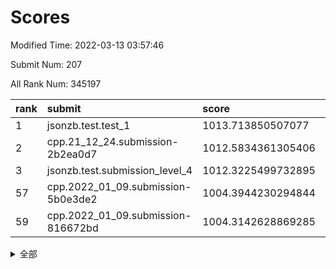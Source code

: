 # Scores

Modified Time: 2022-03-13 03:57:46

Submit Num: 207

All Rank Num: 345197

| rank |               submit               |       score        |       sigma        | pk_num |
| :--- | :--------------------------------- | :----------------- | :----------------- | :----- |
| 1    | jsonzb.test.test_1                 | 1013.713850507077  | 0.8335178984107228 | 6673   |
| 2    | cpp.21_12_24.submission-2b2ea0d7   | 1012.5834361305406 | 0.7977440687782449 | 6667   |
| 3    | jsonzb.test.submission_level_4     | 1012.3225499732895 | 0.7834963653064857 | 6674   |
| 57   | cpp.2022_01_09.submission-5b0e3de2 | 1004.3944230294844 | 0.7054888278849746 | 6673   |
| 59   | cpp.2022_01_09.submission-816672bd | 1004.3142628869285 | 0.7233451452663889 | 6671   |


<details>
<summary>全部</summary>

| rank |                 submit                 |       score        |       sigma        | pk_num |
| :--- | :------------------------------------- | :----------------- | :----------------- | :----- |
| 1    | jsonzb.test.test_1                     | 1013.713850507077  | 0.8335178984107228 | 6673   |
| 2    | cpp.21_12_24.submission-2b2ea0d7       | 1012.5834361305406 | 0.7977440687782449 | 6667   |
| 3    | jsonzb.test.submission_level_4         | 1012.3225499732895 | 0.7834963653064857 | 6674   |
| 4    | gobigger.level_3.submission_level_3_42 | 1012.1740928579902 | 0.7951992686509751 | 6675   |
| 5    | gobigger.level_3.submission_level_3_16 | 1011.5185502105878 | 0.7893966085809171 | 6669   |
| 6    | gobigger.level_3.submission_level_3_4  | 1011.2675143955931 | 0.7590705773391521 | 6675   |
| 7    | gobigger.level_3.submission_level_3_10 | 1011.0355866098429 | 0.7800050395098549 | 6671   |
| 8    | gobigger.level_3.submission_level_3_19 | 1011.0036174412885 | 0.7905493011686167 | 6670   |
| 9    | gobigger.level_3.submission_level_3_20 | 1010.9930865166867 | 0.7568118532627649 | 6665   |
| 10   | gobigger.level_3.submission_level_3_15 | 1010.9465232779377 | 0.7565027809298124 | 6674   |
| 11   | gobigger.level_3.submission_level_3_27 | 1010.9124776519882 | 0.7968692741270321 | 6674   |
| 12   | gobigger.level_3.submission_level_3_23 | 1010.7766485453877 | 0.7758826156735588 | 6667   |
| 13   | gobigger.level_3.submission_level_3_9  | 1010.7513930840349 | 0.771135734512935  | 6667   |
| 14   | gobigger.level_3.submission_level_3_21 | 1010.7344759506816 | 0.7811134018873204 | 6671   |
| 15   | gobigger.level_3.submission_level_3_36 | 1010.4889017593349 | 0.7697585085008305 | 6676   |
| 16   | gobigger.level_3.submission_level_3_6  | 1010.459723987302  | 0.7584419594764448 | 6670   |
| 17   | gobigger.level_3.submission_level_3_22 | 1010.4585609662614 | 0.7529869199247083 | 6664   |
| 18   | gobigger.level_3.submission_level_3_35 | 1010.3966562701888 | 0.7495004440753534 | 6666   |
| 19   | gobigger.level_3.submission_level_3_25 | 1010.3284527327611 | 0.7695050101004837 | 6667   |
| 20   | gobigger.level_3.submission_level_3_0  | 1010.3116087826841 | 0.7668374477437947 | 6669   |
| 21   | gobigger.level_3.submission_level_3_41 | 1010.2711221251913 | 0.7582658979158811 | 6671   |
| 22   | gobigger.level_3.submission_level_3_7  | 1010.2441161401571 | 0.7388890918940677 | 6672   |
| 23   | gobigger.level_3.submission_level_3_29 | 1010.2387747694397 | 0.7699846084552382 | 6665   |
| 24   | gobigger.level_3.submission_level_3_28 | 1010.230409541266  | 0.7633783025865984 | 6673   |
| 25   | gobigger.level_3.submission_level_3_33 | 1010.183863305826  | 0.7787504554773319 | 6675   |
| 26   | gobigger.level_3.submission_level_3_18 | 1010.1829390458286 | 0.7705718079766603 | 6675   |
| 27   | gobigger.level_3.submission_level_3_5  | 1010.1286103629348 | 0.8076272661927155 | 6673   |
| 28   | gobigger.level_3.submission_level_3_39 | 1010.0253522350791 | 0.7437608959374864 | 6670   |
| 29   | gobigger.level_3.submission_level_3_24 | 1009.9362686543092 | 0.7587885026667731 | 6671   |
| 30   | gobigger.level_3.submission_level_3_46 | 1009.9301937221292 | 0.7455037508563761 | 6675   |
| 31   | gobigger.level_3.submission_level_3_31 | 1009.8740637382564 | 0.7555147166952577 | 6674   |
| 32   | gobigger.level_3.submission_level_3_13 | 1009.8561480586005 | 0.7453435173878225 | 6664   |
| 33   | gobigger.level_3.submission_level_3_30 | 1009.8002138093458 | 0.7618780773424078 | 6663   |
| 34   | gobigger.level_3.submission_level_3_48 | 1009.7288201095838 | 0.7819984851793094 | 6663   |
| 35   | gobigger.level_3.submission_level_3_11 | 1009.6553489381633 | 0.7469720314180497 | 6668   |
| 36   | gobigger.level_3.submission_level_3_47 | 1009.6387469525151 | 0.7334459754473277 | 6667   |
| 37   | gobigger.level_3.submission_level_3_37 | 1009.6359165110222 | 0.7517931782354755 | 6672   |
| 38   | gobigger.level_3.submission_level_3_26 | 1009.5834399733949 | 0.7520518169922479 | 6670   |
| 39   | gobigger.level_3.submission_level_3_1  | 1009.5804005453439 | 0.7419778722876821 | 6670   |
| 40   | gobigger.level_3.submission_level_3_34 | 1009.5333621082501 | 0.7783968611050709 | 6669   |
| 41   | gobigger.level_3.submission_level_3_12 | 1009.4781355097165 | 0.7373828721800338 | 6670   |
| 42   | gobigger.level_3.submission_level_3_32 | 1009.3498501085136 | 0.7604915307261934 | 6675   |
| 43   | gobigger.level_3.submission_level_3_14 | 1009.3259072938008 | 0.7503125141283253 | 6673   |
| 44   | gobigger.level_3.submission_level_3_44 | 1009.304369939026  | 0.7455302770997253 | 6667   |
| 45   | gobigger.level_3.submission_level_3_45 | 1009.295149910849  | 0.7498330599047001 | 6676   |
| 46   | gobigger.level_3.submission_level_3_43 | 1009.2792974592126 | 0.7471545315299282 | 6672   |
| 47   | gobigger.level_3.submission_level_3_2  | 1009.2305661388181 | 0.7435764931803801 | 6673   |
| 48   | gobigger.level_3.submission_level_3_8  | 1009.1933516509358 | 0.7349902187891062 | 6670   |
| 49   | gobigger.level_3.submission_level_3_40 | 1009.1195409625453 | 0.7513666042395758 | 6665   |
| 50   | gobigger.level_3.submission_level_3_3  | 1008.9289366488055 | 0.7487097451330141 | 6669   |
| 51   | gobigger.level_3.submission_level_3_17 | 1008.6837867584061 | 0.7567726793539726 | 6673   |
| 52   | gobigger.level_3.submission_level_3_38 | 1008.650493718595  | 0.7295409618427856 | 6678   |
| 53   | gobigger.level_3.submission_level_3_49 | 1008.6012760727153 | 0.7220241432403858 | 6664   |
| 54   | gobigger.level_1.submission_level_1_0  | 1005.1503162855631 | 0.7194826642006643 | 6672   |
| 55   | gobigger.level_1.submission_level_1_26 | 1004.8224827785572 | 0.738467616377508  | 6674   |
| 56   | gobigger.level_1.submission_level_1_34 | 1004.7604775727731 | 0.7293388600852327 | 6669   |
| 57   | cpp.2022_01_09.submission-5b0e3de2     | 1004.3944230294844 | 0.7054888278849746 | 6673   |
| 58   | gobigger.level_1.submission_level_1_6  | 1004.364424238719  | 0.7348022149602349 | 6676   |
| 59   | cpp.2022_01_09.submission-816672bd     | 1004.3142628869285 | 0.7233451452663889 | 6671   |
| 60   | gobigger.level_1.submission_level_1_7  | 1004.1834678346553 | 0.7199765730661005 | 6672   |
| 61   | gobigger.level_1.submission_level_1_48 | 1004.1478010039987 | 0.7241839657326017 | 6668   |
| 62   | gobigger.level_1.submission_level_1_49 | 1003.9986375633263 | 0.712572116451032  | 6668   |
| 63   | gobigger.level_1.submission_level_1_21 | 1003.9792382327331 | 0.719554092895143  | 6673   |
| 64   | gobigger.level_1.submission_level_1_40 | 1003.9751648474926 | 0.7274506927795569 | 6671   |
| 65   | gobigger.level_1.submission_level_1_38 | 1003.9361650788211 | 0.7118196608840694 | 6671   |
| 66   | gobigger.level_1.submission_level_1_29 | 1003.9335882200276 | 0.7211634664649638 | 6671   |
| 67   | gobigger.level_1.submission_level_1_36 | 1003.9218242252932 | 0.7144399314412059 | 6672   |
| 68   | gobigger.level_1.submission_level_1_43 | 1003.816963035106  | 0.7097115184906501 | 6674   |
| 69   | gobigger.level_1.submission_level_1_24 | 1003.7615001156967 | 0.7151401927070303 | 6671   |
| 70   | gobigger.level_1.submission_level_1_18 | 1003.7582591403918 | 0.7115925449926238 | 6672   |
| 71   | gobigger.level_1.submission_level_1_33 | 1003.6158341172946 | 0.7178936292359298 | 6674   |
| 72   | gobigger.level_1.submission_level_1_12 | 1003.5881982933333 | 0.7135148751586109 | 6670   |
| 73   | gobigger.level_1.submission_level_1_42 | 1003.5610673106464 | 0.7216683845440656 | 6666   |
| 74   | gobigger.level_1.submission_level_1_46 | 1003.5055346349586 | 0.7254520347239635 | 6674   |
| 75   | gobigger.level_1.submission_level_1_17 | 1003.4925086165329 | 0.7081170760672943 | 6674   |
| 76   | gobigger.level_1.submission_level_1_1  | 1003.4193960139929 | 0.715793041754093  | 6669   |
| 77   | gobigger.level_1.submission_level_1_45 | 1003.3826663779747 | 0.7312157050459301 | 6675   |
| 78   | gobigger.level_1.submission_level_1_13 | 1003.3679077145533 | 0.7184554319032704 | 6666   |
| 79   | gobigger.level_1.submission_level_1_44 | 1003.230654898034  | 0.7221097830153859 | 6669   |
| 80   | gobigger.level_1.submission_level_1_19 | 1003.2143047263907 | 0.7189688926888396 | 6674   |
| 81   | gobigger.level_1.submission_level_1_37 | 1003.2010093334925 | 0.7249259431505204 | 6672   |
| 82   | gobigger.level_1.submission_level_1_4  | 1003.1026686649045 | 0.7155059917007621 | 6671   |
| 83   | gobigger.level_1.submission_level_1_8  | 1003.075564871053  | 0.7167002123970622 | 6671   |
| 84   | gobigger.level_1.submission_level_1_39 | 1003.0463824268076 | 0.7192513760514182 | 6674   |
| 85   | gobigger.level_1.submission_level_1_9  | 1003.0452562823718 | 0.7055938377168463 | 6667   |
| 86   | gobigger.level_1.submission_level_1_15 | 1003.0129155657929 | 0.7057400046514839 | 6671   |
| 87   | gobigger.level_1.submission_level_1_3  | 1002.9847580605929 | 0.7212613642030747 | 6673   |
| 88   | gobigger.level_1.submission_level_1_41 | 1002.8746758041757 | 0.7070975321920097 | 6668   |
| 89   | gobigger.level_1.submission_level_1_31 | 1002.8670927506996 | 0.720758126399522  | 6666   |
| 90   | gobigger.level_1.submission_level_1_32 | 1002.8652358029213 | 0.7188909668966296 | 6670   |
| 91   | gobigger.level_1.submission_level_1_2  | 1002.8246754965433 | 0.7190410101566147 | 6666   |
| 92   | gobigger.level_1.submission_level_1_11 | 1002.8189525618318 | 0.7137343860023141 | 6670   |
| 93   | gobigger.level_1.submission_level_1_5  | 1002.7606139683463 | 0.7104475554094176 | 6667   |
| 94   | gobigger.level_1.submission_level_1_20 | 1002.7485478805794 | 0.706786319011869  | 6672   |
| 95   | gobigger.level_1.submission_level_1_14 | 1002.6648477673813 | 0.7045987695488847 | 6666   |
| 96   | gobigger.level_1.submission_level_1_10 | 1002.6084830746022 | 0.7189529999769202 | 6679   |
| 97   | gobigger.level_1.submission_level_1_28 | 1002.4826162026466 | 0.711823596032781  | 6671   |
| 98   | gobigger.level_1.submission_level_1_47 | 1002.4394245479516 | 0.7098231020586203 | 6670   |
| 99   | gobigger.level_1.submission_level_1_35 | 1002.4180000513388 | 0.7073020900724847 | 6665   |
| 100  | gobigger.level_1.submission_level_1_16 | 1002.3832043738486 | 0.7189735395315769 | 6673   |
| 101  | gobigger.level_1.submission_level_1_22 | 1002.3662847877887 | 0.7227585210744453 | 6669   |
| 102  | gobigger.level_1.submission_level_1_30 | 1002.3142190779305 | 0.7246203445265493 | 6670   |
| 103  | gobigger.level_1.submission_level_1_23 | 1002.2650656870092 | 0.7074802959281085 | 6670   |
| 104  | gobigger.level_1.submission_level_1_27 | 1002.1272474565332 | 0.7131278507915629 | 6667   |
| 105  | gobigger.level_1.submission_level_1_25 | 1001.8732424566475 | 0.715215974956628  | 6671   |
| 106  | gobigger.random.submission_random_10   | 997.4292137707993  | 0.7006506071779091 | 6669   |
| 107  | gobigger.random.submission_random_11   | 997.2493598215909  | 0.7082623232199136 | 6675   |
| 108  | gobigger.random.submission_random_47   | 997.2333581528088  | 0.7156982600118641 | 6666   |
| 109  | gobigger.random.submission_random_15   | 997.0490888094505  | 0.6994911843378973 | 6670   |
| 110  | gobigger.random.submission_random_14   | 997.0245507384345  | 0.7033527157730616 | 6667   |
| 111  | gobigger.random.submission_random_3    | 996.7791267967793  | 0.7010073272586071 | 6671   |
| 112  | gobigger.random.submission_random_6    | 996.7772647097564  | 0.7168333788951301 | 6671   |
| 113  | gobigger.random.submission_random_29   | 996.7644454324055  | 0.706065421605346  | 6667   |
| 114  | gobigger.random.submission_random_35   | 996.5993318292207  | 0.7164184177303505 | 6673   |
| 115  | gobigger.random.submission_random_49   | 996.5586642864791  | 0.7088551711254064 | 6676   |
| 116  | gobigger.random.submission_random_32   | 996.4583478637029  | 0.6959193132913628 | 6675   |
| 117  | gobigger.random.submission_random_45   | 996.4027222535     | 0.712168043302968  | 6667   |
| 118  | gobigger.random.submission_random_44   | 996.3300423094695  | 0.7073374789812897 | 6676   |
| 119  | gobigger.random.submission_random_7    | 996.3189618524206  | 0.715407984065565  | 6664   |
| 120  | gobigger.random.submission_random_24   | 996.3174792705212  | 0.7031700756101507 | 6672   |
| 121  | gobigger.random.submission_random_17   | 996.2883769393707  | 0.7139290175116355 | 6667   |
| 122  | gobigger.random.submission_random_16   | 996.2527991026392  | 0.7212507440637584 | 6662   |
| 123  | gobigger.random.submission_random_27   | 996.2214218220835  | 0.7078302965581665 | 6674   |
| 124  | gobigger.random.submission_random_21   | 996.1852582566671  | 0.7216038852604725 | 6669   |
| 125  | gobigger.random.submission_random_18   | 996.0453242657924  | 0.7082427049988284 | 6672   |
| 126  | gobigger.random.submission_random_38   | 996.035756425601   | 0.7001497127155849 | 6670   |
| 127  | gobigger.random.submission_random_20   | 996.0256271102651  | 0.7016596645783292 | 6671   |
| 128  | gobigger.random.submission_random_25   | 996.0227765624281  | 0.7231935106988623 | 6666   |
| 129  | gobigger.random.submission_random_48   | 995.9873402046911  | 0.7137313036480673 | 6672   |
| 130  | gobigger.random.submission_random_19   | 995.9482163159192  | 0.7143519975076414 | 6670   |
| 131  | gobigger.random.submission_random_40   | 995.9182337381036  | 0.7107978591220331 | 6672   |
| 132  | gobigger.random.submission_random_37   | 995.8548129565521  | 0.7093496357591464 | 6668   |
| 133  | gobigger.random.submission_random_28   | 995.7867730364302  | 0.711412048946062  | 6672   |
| 134  | gobigger.random.submission_random_9    | 995.7832550069586  | 0.6996775157890237 | 6672   |
| 135  | gobigger.random.submission_random_46   | 995.7527261325165  | 0.7043952554082316 | 6667   |
| 136  | gobigger.random.submission_random_43   | 995.746545912928   | 0.7268534086103463 | 6667   |
| 137  | gobigger.random.submission_random_5    | 995.7130155786762  | 0.7133805854816949 | 6672   |
| 138  | gobigger.random.submission_random_26   | 995.6924697870885  | 0.7105287534811169 | 6672   |
| 139  | gobigger.random.submission_random_42   | 995.6690707628688  | 0.7078457151258598 | 6670   |
| 140  | gobigger.random.submission_random_31   | 995.6507483556333  | 0.7087477202908703 | 6670   |
| 141  | gobigger.random.submission_random_30   | 995.6060213969064  | 0.7181379358314085 | 6677   |
| 142  | gobigger.random.submission_random_33   | 995.5847915815616  | 0.7188556814752047 | 6666   |
| 143  | gobigger.random.submission_random_39   | 995.4940494509468  | 0.7120416681693046 | 6667   |
| 144  | gobigger.random.submission_random_12   | 995.4695386227442  | 0.7023256692099115 | 6674   |
| 145  | gobigger.random.submission_random_2    | 995.4666327163475  | 0.703698528055447  | 6672   |
| 146  | gobigger.random.submission_random_41   | 995.4168409197503  | 0.7075112495955502 | 6671   |
| 147  | gobigger.random.submission_random_1    | 995.4161759695231  | 0.7084461420763406 | 6668   |
| 148  | gobigger.random.submission_random_34   | 995.3841178613059  | 0.7081359992078946 | 6671   |
| 149  | gobigger.random.submission_random_13   | 995.2815338284754  | 0.7190487899483586 | 6674   |
| 150  | gobigger.random.submission_random_0    | 995.0997211766017  | 0.7153490457369523 | 6672   |
| 151  | gobigger.random.submission_random_22   | 995.0926916767405  | 0.7059120923460205 | 6669   |
| 152  | gobigger.random.submission_random_4    | 994.7876699867354  | 0.7250216676929694 | 6671   |
| 153  | gobigger.random.submission_random_36   | 994.774989083512   | 0.7122475542609632 | 6667   |
| 154  | gobigger.random.submission_random_8    | 994.7652576665339  | 0.7212900810809241 | 6673   |
| 155  | gobigger.random.submission_random_23   | 994.670796199753   | 0.7096502483880561 | 6671   |
| 156  | gobigger.level_2.submission_level_2_38 | 994.2457407754504  | 0.7130037433484342 | 6670   |
| 157  | gobigger.level_2.submission_level_2_10 | 993.6622504544312  | 0.7506029284319709 | 6670   |
| 158  | gobigger.level_2.submission_level_2_8  | 993.3496612937818  | 0.7484770140283842 | 6670   |
| 159  | gobigger.level_2.submission_level_2_1  | 993.2971691842876  | 0.7346714746437398 | 6668   |
| 160  | gobigger.level_2.submission_level_2_22 | 993.1137600138046  | 0.7289985133306269 | 6671   |
| 161  | gobigger.level_2.submission_level_2_7  | 993.0886805739946  | 0.7388771677960134 | 6674   |
| 162  | gobigger.level_2.submission_level_2_17 | 993.0777564054702  | 0.7414847044551558 | 6676   |
| 163  | gobigger.level_2.submission_level_2_41 | 993.0223514082521  | 0.7417126060645578 | 6674   |
| 164  | gobigger.level_2.submission_level_2_32 | 992.9417121642562  | 0.7522892376452264 | 6672   |
| 165  | gobigger.level_2.submission_level_2_0  | 992.8642993944192  | 0.7587756294114513 | 6667   |
| 166  | gobigger.level_2.submission_level_2_14 | 992.8402146767155  | 0.7431555397074011 | 6669   |
| 167  | gobigger.level_2.submission_level_2_31 | 992.8085419595669  | 0.7359743951425853 | 6669   |
| 168  | gobigger.level_2.submission_level_2_6  | 992.7713116003172  | 0.7408715700873141 | 6670   |
| 169  | gobigger.level_2.submission_level_2_30 | 992.5908595536815  | 0.749347922382872  | 6672   |
| 170  | gobigger.level_2.submission_level_2_4  | 992.4672946798795  | 0.7537073632221232 | 6667   |
| 171  | gobigger.level_2.submission_level_2_33 | 992.4199017056147  | 0.7545799930187178 | 6669   |
| 172  | gobigger.level_2.submission_level_2_28 | 992.3813174963029  | 0.7540779360291133 | 6675   |
| 173  | gobigger.level_2.submission_level_2_39 | 992.3552901960154  | 0.7374149424277179 | 6672   |
| 174  | gobigger.level_2.submission_level_2_16 | 992.3424954282351  | 0.7413352827058255 | 6674   |
| 175  | gobigger.level_2.submission_level_2_46 | 992.3299029513151  | 0.7390186545822272 | 6670   |
| 176  | gobigger.level_2.submission_level_2_40 | 992.2858095341792  | 0.741457432759261  | 6667   |
| 177  | gobigger.level_2.submission_level_2_42 | 992.2618997157318  | 0.7460171689011352 | 6670   |
| 178  | gobigger.level_2.submission_level_2_48 | 992.220898593763   | 0.7715904298124175 | 6675   |
| 179  | gobigger.level_2.submission_level_2_2  | 992.151277782458   | 0.7400605968138956 | 6673   |
| 180  | gobigger.level_2.submission_level_2_12 | 992.1047000304036  | 0.737927612513602  | 6667   |
| 181  | gobigger.level_2.submission_level_2_43 | 992.0959488815295  | 0.7528441731124479 | 6672   |
| 182  | gobigger.level_2.submission_level_2_49 | 992.0872531411537  | 0.7493476842600145 | 6674   |
| 183  | gobigger.level_2.submission_level_2_21 | 992.0401540159304  | 0.7604787659475204 | 6673   |
| 184  | gobigger.level_2.submission_level_2_23 | 992.0103827633214  | 0.7502101783120491 | 6667   |
| 185  | gobigger.level_2.submission_level_2_47 | 991.9708156129093  | 0.750043061292604  | 6667   |
| 186  | gobigger.level_2.submission_level_2_3  | 991.9352821051323  | 0.7552710109033328 | 6669   |
| 187  | gobigger.level_2.submission_level_2_25 | 991.8418699850047  | 0.7408141184830698 | 6665   |
| 188  | gobigger.level_2.submission_level_2_13 | 991.8099978263866  | 0.7609729641427783 | 6668   |
| 189  | gobigger.level_2.submission_level_2_44 | 991.6547875477978  | 0.7347348210341194 | 6668   |
| 190  | gobigger.level_2.submission_level_2_9  | 991.6515342480859  | 0.731731738371627  | 6670   |
| 191  | gobigger.level_2.submission_level_2_35 | 991.6430066739792  | 0.7684899995802889 | 6672   |
| 192  | gobigger.level_2.submission_level_2_29 | 991.6099535578481  | 0.7367712337671131 | 6673   |
| 193  | gobigger.level_2.submission_level_2_18 | 991.5810686730491  | 0.7337017240665868 | 6671   |
| 194  | gobigger.level_2.submission_level_2_5  | 991.5528862875675  | 0.75562039464211   | 6668   |
| 195  | gobigger.level_2.submission_level_2_15 | 991.4119550000285  | 0.7565349735353971 | 6669   |
| 196  | gobigger.level_2.submission_level_2_34 | 991.3674049532917  | 0.7468644681051111 | 6671   |
| 197  | gobigger.level_2.submission_level_2_19 | 991.3258783130996  | 0.7566161811338251 | 6665   |
| 198  | gobigger.level_2.submission_level_2_24 | 991.243436135776   | 0.7676605773465444 | 6667   |
| 199  | gobigger.level_2.submission_level_2_20 | 991.2329777101464  | 0.7520295420718859 | 6669   |
| 200  | gobigger.level_2.submission_level_2_26 | 991.1520331783097  | 0.7678537631194706 | 6677   |
| 201  | gobigger.level_2.submission_level_2_27 | 991.0980242167357  | 0.7542938741294629 | 6668   |
| 202  | gobigger.level_2.submission_level_2_36 | 990.9392779180971  | 0.762968736425559  | 6673   |
| 203  | gobigger.level_2.submission_level_2_45 | 990.6791435339104  | 0.7597127150588522 | 6674   |
| 204  | gobigger.level_2.submission_level_2_37 | 990.4426536398119  | 0.7711546875632385 | 6675   |
| 205  | gobigger.level_2.submission_level_2_11 | 990.4061925136181  | 0.7624530250198747 | 6672   |
| 206  | gobigger.none.submission_none_1        | 977.1369733928857  | 1.3607482276897795 | 6667   |
| 207  | gobigger.none.submission_none_0        | 976.4283456642843  | 1.4578882700749232 | 6672   |

</details>
